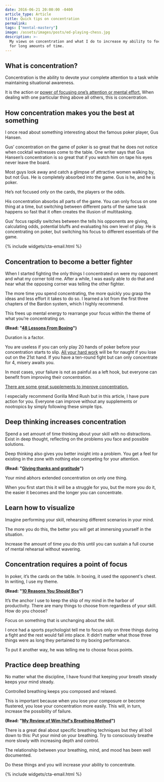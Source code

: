 ```yaml
---
date: 2016-06-21 20:00:00 -0400
article_type: Article
title: Quick tips on concentration
permalink:
tags: ["mental-mastery"]
image: /assets/images/posts/ed-playing-chess.jpg
description: >-
  My views on concentration and what I do to increase my ability to focus deeply
  for long amounts of time.
---
```

## What is concentration?

Concentration is the ability to devote your complete attention to a task while maintaining situational awareness.

It is the action or [power of focusing one’s attention or mental effort.](/how-to-focus-better/) When dealing with one particular thing above all others, this is concentration.

## How concentration makes you the best at something

I once read about something interesting about the famous poker player, Gus Hansen.

Gus’ concentration on the game of poker is so great that he does not notice when cocktail waitresses come to the table. One writer says that Gus Hansen’s concentration is so great that if you watch him on tape his eyes never leave the board.

Most guys look away and catch a glimpse of attractive women walking by, but not Gus. He is completely absorbed into the game. Gus is he, and he is poker.

He’s not focused only on the cards, the players or the odds.

His concentration absorbs all parts of the game. You can only focus on one thing at a time, but switching between different parts of the same task happens so fast that it often creates the illusion of multitasking.

Gus’ focus rapidly switches between the tells his opponents are giving, calculating odds, potential bluffs and evaluating his own level of play. He is concentrating on poker, but switching his focus to different essentials of the game.

{% include widgets/cta-email.html %}

## Concentration to become a better fighter

When I started fighting the only things I concentrated on were my opponent and what my corner told me. After a while, I was easily able to do that and hear what the opposing corner was telling the other fighter.

The more time you spend concentrating, the more quickly you grasp the ideas and less effort it takes to do so. I learned a lot from the first three chapters of the Bardon system, which I highly recommend.

This frees up mental energy to rearrange your focus within the theme of what you’re concentrating on.

**(Read: "[48 Lessons From Boxing](/how-to-think-like-a-professional-fighter/)")**

Duration is a factor.

You are useless if you can only play 20 hands of poker before your concentration starts to slip. [All your hard work](/hard-work-beats-talent/) will be for naught if you lose out on the 21st hand. If you have a ten-round fight but can only concentrate for 4, misery awaits you.

In most cases, your failure is not as painful as a left hook, but everyone can benefit from improving their concentration.

[There are some great supplements to improve concentration.](/review-of-the-gorilla-mind-rush-is-it-effective/)

I especially recommend Gorilla Mind Rush but in this article, I have pure action for you. Everyone can improve without any supplements or nootropics by simply following these simple tips.

## Deep thinking increases concentration

Spend a set amount of time thinking about your skill with no distractions. Exist in deep thought, reflecting on the problems you face and possible solutions.

Deep thinking also gives you better insight into a problem. You get a feel for existing in the zone with nothing else competing for your attention.

**(Read: "[Giving thanks and gratitude](/6-reasons-to-be-grateful/)")**

Your mind abhors extended concentration on only one thing.

When you first start this it will be a struggle for you, but the more you do it, the easier it becomes and the longer you can concentrate.

## Learn how to visualize

Imagine performing your skill, rehearsing different scenarios in your mind.

The more you do this, the better you will get at immersing yourself in the situation.

Increase the amount of time you do this until you can sustain a full course of mental rehearsal without wavering.

## Concentration requires a point of focus

In poker, it’s the cards on the table. In boxing, it used the opponent's chest. In writing, I use my theme.

**(Read: "[10 Reasons You Should Box](/boxing-benefits/)")**

It’s the anchor I use to keep the ship of my mind in the harbor of productivity. There are many things to choose from regardless of your skill. How do you choose?

Focus on something that is unchanging about the skill.

I once had a sports psychologist tell me to focus only on three things during a fight and the rest would fall into place. It didn’t matter what those three things were as long they pertained to my boxing performance.

To put it another way, he was telling me to choose focus points.

## Practice deep breathing

No matter what the discipline, I have found that keeping your breath steady keeps your mind steady.

Controlled breathing keeps you composed and relaxed.

This is important because when you lose your composure or become flustered, you lose your concentration more easily. This will, in turn, increase the possibility of failure.

**(Read: "[My Review of Wim Hof's Breathing Method](/wim-hof-method-review/)")**

There is a great deal about specific breathing techniques but they all boil down to this: Put your mind on your breathing. Try to consciously breathe more slowly with increasing depth and control.

The relationship between your breathing, mind, and mood has been well documented.

Do these things and you will increase your ability to concentrate.

{% include widgets/cta-email.html %}
